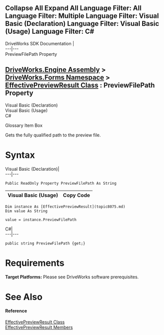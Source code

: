 Collapse All Expand All Language Filter: All  Language Filter: Multiple  Language Filter: Visual Basic (Declaration) Language Filter: Visual Basic (Usage) Language Filter: C#  
---  
DriveWorks SDK Documentation  |   
---|---  
PreviewFilePath Property   
  
[DriveWorks.Engine Assembly](topic2156.md) > [DriveWorks.Forms Namespace](topic7266.md) > [EffectivePreviewResult Class](topic8075.md) : PreviewFilePath Property  
---  
  
Visual Basic (Declaration)    
Visual Basic (Usage)    
C# 

Glossary Item Box

Gets the fully qualified path to the preview file. 

# Syntax

Visual Basic (Declaration)|   
---|---  
      
    
    Public ReadOnly Property PreviewFilePath As String  
  
Visual Basic (Usage)| Copy Code  
---|---  
      
    
    Dim instance As [EffectivePreviewResult](topic8075.md)
    Dim value As String
     
    value = instance.PreviewFilePath  
  
C#|   
---|---  
      
    
    public string PreviewFilePath {get;}  
  
# Requirements

**Target Platforms:** Please see DriveWorks software prerequisites.

# See Also

#### Reference

[EffectivePreviewResult Class](topic8075.md)   
[EffectivePreviewResult Members](topic8076.md)



